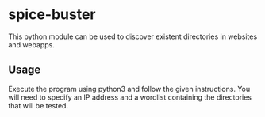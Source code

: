 # spice-buster
This python module can be used to discover existent directories in websites and webapps. 

## Usage
Execute the program using python3 and follow the given instructions. You will need to specify an IP address and a wordlist containing the directories that will be tested.
